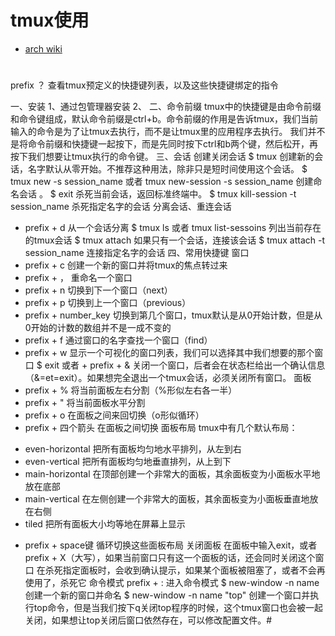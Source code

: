 # tmux使用

* [arch wiki](https://wiki.archlinux.org/index.php/Tmux)
#
prefix ？ 查看tmux预定义的快捷键列表，以及这些快捷键绑定的指令

一、安装
1、通过包管理器安装
2、
二、命令前缀
tmux中的快捷键是由命令前缀和命令键组成，默认命令前缀是ctrl+b。命令前缀的作用是告诉tmux，我们当前输入的命令是为了让tmux去执行，而不是让tmux里的应用程序去执行。
我们并不是将命令前缀和快捷键一起按下，而是先同时按下ctrl和b两个键，然后松开，再按下我们想要让tmux执行的命令键。
三、会话
创建关闭会话
$ tmux 创建新的会话，名字默认从零开始。不推荐这种用法，除非只是短时间使用这个会话。
$ tmux new -s session_name 或者 tmux new-session -s session_name 创建命名会话 。
$ exit 杀死当前会话，返回标准终端中。
$ tmux kill-session -t session_name 杀死指定名字的会话
分离会话、重连会话
+ prefix + d 从一个会话分离
$ tmux ls 或者 tmux list-sessoins 列出当前存在的tmux会话
$ tmux attach 如果只有一个会话，连接该会话
$ tmux attach -t session_name 连接指定名字的会话
四、常用快捷键
窗口
+ prefix + c 创建一个新的窗口并将tmux的焦点转过来
+ prefix + ， 重命名一个窗口
+ prefix + n 切换到下一个窗口（next）
+ prefix + p 切换到上一个窗口（previous）
+ prefix + number_key 切换到第几个窗口，tmux默认是从0开始计数，但是从0开始的计数的数组并不是一成不变的
+ prefix + f 通过窗口的名字查找一个窗口（find）
+ prefix + w 显示一个可视化的窗口列表，我们可以选择其中我们想要的那个窗口
$ exit 或者 + prefix + & 关闭一个窗口，后者会在状态栏给出一个确认信息（&=et=exit）。如果想完全退出一个tmux会话，必须关闭所有窗口。
面板
+ prefix + % 将当前面板左右分割（%形似左右各一半）
+ prefix + " 将当前面板水平分割
+ prefix + o 在面板之间来回切换（o形似循环）
+ prefix + 四个箭头 在面板之间切换
面板布局
tmux中有几个默认布局：
* even-horizontal 把所有面板均匀地水平排列，从左到右
* even-vertical 把所有面板均匀地垂直排列，从上到下
*  main-horizontal 在顶部创建一个非常大的面板，其余面板变为小面板水平地放在底部
* main-vertical 在左侧创建一个非常大的面板，其余面板变为小面板垂直地放在右侧
* tiled 把所有面板大小均等地在屏幕上显示
+ prefix + space键 循环切换这些面板布局
关闭面板
在面板中输入exit，或者prefix + X（大写），如果当前窗口只有这一个面板的话，还会同时关闭这个窗口
在杀死指定面板时，会收到确认提示，如果某个面板被阻塞了，或者不会再使用了，杀死它
命令模式
prefix + : 进入命令模式
$ new-window -n name 创建一个新的窗口并命名
$ new-window -n name "top" 创建一个窗口并执行top命令，但是当我们按下q关闭top程序的时候，这个tmux窗口也会被一起关闭，如果想让top关闭后窗口依然存在，可以修改配置文件。#

